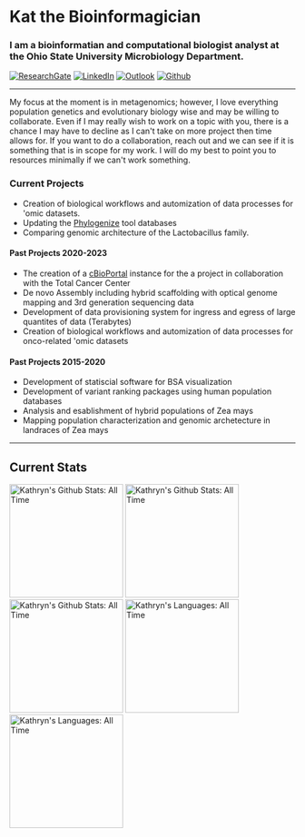 # Kat the Bioinformagician
### I am a bioinformatian and computational biologist analyst at the Ohio State University Microbiology Department. <p align="left"> 
  [![ResearchGate](https://img.shields.io/badge/ResearchGate-00CCBB?style=for-the-badge&logo=ResearchGate&logoColor=white)](https://www.researchgate.net/profile/Kathryn-Kananen)
  [![LinkedIn](https://img.shields.io/badge/linkedin-%230077B5.svg?style=for-the-badge&logo=linkedin&logoColor=white)](https://www.linkedin.com/in/kathryn-kananen-85352b109/) 
  [![Outlook](https://img.shields.io/badge/Microsoft_Outlook-0078D4?style=for-the-badge&logo=microsoft-outlook&logoColor=white)](mailto:kananen.13@osu.edu)
  [![Github](https://img.shields.io/github/followers/kekananen?label=Follow&style=social)](https://github.com/kekananen) 
</p>

---

My focus at the moment is in metagenomics; however, I love everything population genetics and evolutionary biology wise and may be willing to collaborate. Even if I may really wish to work on a topic with you, there is a chance I may have to decline as I can't take on more project then time allows for. If you want to do a collaboration, reach out and we can see if it is something that is in scope for my work. I will do my best to point you to resources minimally if we can't work something. 

### Current Projects 
- Creation of biological workflows and automization of data processes for 'omic datasets.
- Updating the [Phylogenize](https://phylogenize.org/) tool databases
- Comparing genomic architecture of the Lactobacillus family.
#### Past Projects 2020-2023
- The creation of a [cBioPortal](https://www.cbioportal.org/) instance for the a project in collaboration with the Total Cancer Center
- De novo Assembly including hybrid scaffolding with optical genome mapping and 3rd generation sequencing data
- Development of data provisioning system for ingress and egress of large quantites of data (Terabytes)
- Creation of biological workflows and automization of data processes for onco-related 'omic datasets
#### Past Projects 2015-2020
- Development of statiscial software for BSA visualization
- Development of variant ranking packages using human population databases
- Analysis and esablishment of hybrid populations of Zea mays
- Mapping population characterization and genomic archetecture in landraces of Zea mays
---
## Current Stats

<div align="left"> 
  <a>
    <img height=200 src="https://github-profile-summary-cards.vercel.app/api/cards/profile-details?username=kekananen&theme=default" alt="Kathryn's Github Stats: All Time" />
    <img height=200 src="http://github-profile-summary-cards.vercel.app/api/cards/stats?username=kekananen&theme=default" alt="Kathryn's Github Stats: All Time" />
    <img height=200 src="http://github-profile-summary-cards.vercel.app/api/cards/productive-time?username=kekananen&theme=default&utcOffset=8" alt="Kathryn's Github Stats: All Time" />
  </a>
  
  <a>
    <img height=200 src="http://github-profile-summary-cards.vercel.app/api/cards/repos-per-language?username=kekananen&theme=default" alt="Kathryn's Languages: All Time" />
    <img height=200 src="http://github-profile-summary-cards.vercel.app/api/cards/most-commit-language?username=kekananen&theme=default" alt="Kathryn's Languages: All Time" />
  </a>
</div>
<!--
**Kekananen/kekananen** is a ✨ _special_ ✨ repository because its `README.md` (this file) appears on your GitHub profile.
